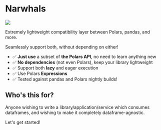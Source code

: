 # Narwhals

![](assets/image.png)

Extremely lightweight compatibility layer between Polars, pandas, and more.

Seamlessly support both, without depending on either!

- ✅ **Just use** a subset of **the Polars API**, no need to learn anything new
- ✅ **No dependencies** (not even Polars), keep your library lightweight
- ✅ Support both **lazy** and eager execution
- ✅ Use Polars **Expressions**
- ✅ Tested against pandas and Polars nightly builds!

## Who's this for?

Anyone wishing to write a library/application/service which consumes dataframes, and wishing to make it
completely dataframe-agnostic.

Let's get started!
